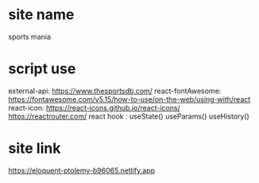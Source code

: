 # site name
sports mania

# script use
external-api: https://www.thesportsdb.com/
react-fontAwesome: https://fontawesome.com/v5.15/how-to-use/on-the-web/using-with/react
react-icon: https://react-icons.github.io/react-icons/
https://reactrouter.com/
react hook :
useState()
useParams()
useHistory()
<Link/>

# site link
https://eloquent-ptolemy-b96065.netlify.app
